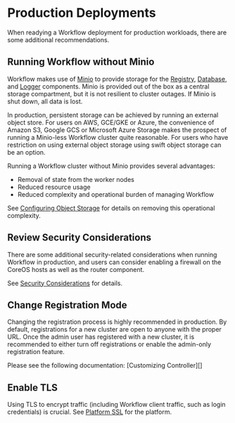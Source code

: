 # Production Deployments

When readying a Workflow deployment for production workloads, there are some additional
recommendations.


## Running Workflow without Minio

Workflow makes use of [Minio][] to provide storage for the [Registry][], [Database][], and
[Logger][] components. Minio is provided out of the box as a central storage compartment, but it is
not resilient to cluster outages. If Minio is shut down, all data is lost.

In production, persistent storage can be achieved by running an external object store.
For users on AWS, GCE/GKE or Azure, the convenience of Amazon S3, Google GCS or Microsoft Azure Storage
makes the prospect of running a Minio-less Workflow cluster quite reasonable. For users who have restriction
on using external object storage using swift object storage can be an option.

Running a Workflow cluster without Minio provides several advantages:

 - Removal of state from the worker nodes
 - Reduced resource usage
 - Reduced complexity and operational burden of managing Workflow

See [Configuring Object Storage][] for details on removing this operational complexity.


## Review Security Considerations

There are some additional security-related considerations when running Workflow in production, and
users can consider enabling a firewall on the CoreOS hosts as well as the router component.

See [Security Considerations][] for details.


## Change Registration Mode

Changing the registration process is highly recommended in production. By default, registrations
for a new cluster are open to anyone with the proper URL. Once the admin user has registered with a
new cluster, it is recommended to either turn off registrations or enable the admin-only
registration feature.

Please see the following documentation: [Customizing Controller][]


## Enable TLS

Using TLS to encrypt traffic (including Workflow client traffic, such as login credentials) is
crucial. See [Platform SSL][] for the platform.


[configuring object storage]: ../installing-workflow/configuring-object-storage.md
<!-- TODO: Uncomment once https://github.com/deis/workflow/pull/253 is merged -->
<!-- [customizing controller]: ../customizing-workflow/tuning-component-settings.md#customizing-the-controller -->
[database]: ../understanding-workflow/components.md#database
[logger]: ../understanding-workflow/components.md#logger
[minio]: ../understanding-workflow/components.md#minio
[platform ssl]: platform-ssl.md
[registry]: ../understanding-workflow/components.md#registry
[security considerations]: security-considerations.md
